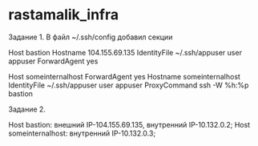 # rastamalik_infra
Задание 1.
В файл ~/.ssh/config добавил секции


Host bastion
Hostname 104.155.69.135 
IdentityFile ~/.ssh/appuser
user appuser
ForwardAgent yes


Host someinternalhost
ForwardAgent yes
Hostname someinternalhost
IdentityFile ~/.ssh/appuser
user appuser
ProxyCommand ssh -W %h:%p bastion

Задание 2.

Host bastion:  внешний IP-104.155.69.135, внутренний IP-10.132.0.2;
Host someinternalhost: внутренний IP-10.132.0.3;

